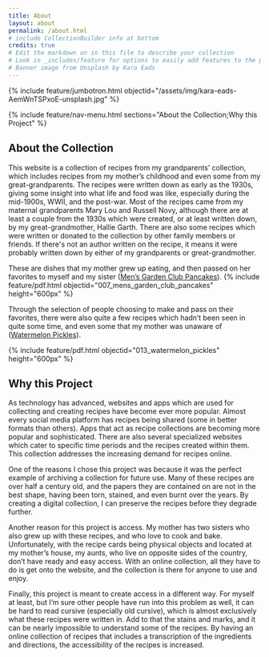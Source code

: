 ```yaml
---
title: About
layout: about
permalink: /about.html
# include CollectionBuilder info at bottom
credits: true
# Edit the markdown on in this file to describe your collection
# Look in _includes/feature for options to easily add features to the page
# Banner image from Unsplash by Kara Eads
---
```


{% include feature/jumbotron.html objectid="/assets/img/kara-eads-AemWnTSPxoE-unsplash.jpg" %}

{% include feature/nav-menu.html sections="About the Collection;Why this Project" %}
## About the Collection

This website is a collection of recipes from my grandparents’ collection, which includes recipes from my mother’s childhood and even some from my great-grandparents. The recipes were written down as early as the 1930s, giving some insight into what life and food was like, especially during the mid-1900s, WWII, and the post-war. Most of the recipes came from my maternal grandparents Mary Lou and Russell Novy, although there are at least a couple from the 1930s which were created, or at least written down, by my great-grandmother, Hallie Garth. There are also some recipes which were written or donated to the collection by other family members or friends. If there's not an author written on the recipe, it means it were probably written down by either of my grandparents or great-grandmother.  

These are dishes that my mother grew up eating, and then passed on her favorites to myself and my sister ([Men’s Garden Club Pancakes](https://heschmuc.github.io/collectionbuilder_final/item.html?id=007_mens_garden_club_pancakes)). 
{% include feature/pdf.html objectid="007_mens_garden_club_pancakes" height="600px" %}

Through the selection of people choosing to make and pass on their favorites, there were also quite a few recipes which hadn’t been seen in quite some time, and even some that my mother was unaware of ([Watermelon Pickles](https://heschmuc.github.io/collectionbuilder_final/item.html?id=013_watermelon_pickles)).   

{% include feature/pdf.html objectid="013_watermelon_pickles" height="600px" %}


## Why this Project
As technology has advanced, websites and apps which are used for collecting and creating recipes have become ever more popular. Almost every social media platform has recipes being shared (some in better formats than others). Apps that act as recipe collections are becoming more popular and sophisticated. There are also several specialized websites which cater to specific time periods and the recipes created within them. This collection addresses the increasing demand for recipes online.  

One of the reasons I chose this project was because it was the perfect example of archiving a collection for future use. Many of these recipes are over half a century old, and the papers they are contained on are not in the best shape, having been torn, stained, and even burnt over the years. By creating a digital collection, I can preserve the recipes before they degrade further.  

Another reason for this project is access. My mother has two sisters who also grew up with these recipes, and who love to cook and bake. Unfortunately, with the recipe cards being physical objects and located at my mother’s house, my aunts, who live on opposite sides of the country, don’t have ready and easy access. With an online collection, all they have to do is get onto the website, and the collection is there for anyone to use and enjoy.  

Finally, this project is meant to create access in a different way. For myself at least, but I’m sure other people have run into this problem as well, it can be hard to read cursive (especially old cursive), which is almost exclusively what these recipes were written in. Add to that the stains and marks, and it can be nearly impossible to understand some of the recipes. By having an online collection of recipes that includes a transcription of the ingredients and directions, the accessibility of the recipes is increased. 
